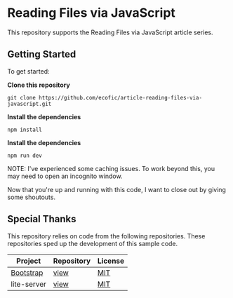 # Reading Files via JavaScript
This repository supports the Reading Files via JavaScript article series.

## Getting Started
To get started:

**Clone this repository**
```
git clone https://github.com/ecofic/article-reading-files-via-javascript.git
```

**Install the dependencies**
```
npm install
```

**Install the dependencies**
```
npm run dev
```
NOTE: I've experienced some caching issues. To work beyond this, you may need to open an incognito window.

Now that you're up and running with this code, I want to close out by giving some shoutouts.

## Special Thanks
This repository relies on code from the following repositories.
These repositories sped up the development of this sample code.

| Project                                | Repository                                      | License                                                          |
|----------------------------------------|-------------------------------------------------|------------------------------------------------------------------|
| [Bootstrap](https://getbootstrap.com/) | [view](https://github.com/twbs/bootstrap)       | [MIT](https://github.com/twbs/bootstrap/blob/main/LICENSE)       |
| lite-server                            | [view](https://github.com/johnpapa/lite-server) | [MIT](https://github.com/johnpapa/lite-server/blob/main/LICENSE) |
